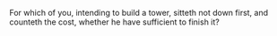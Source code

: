 For which of you, intending to build a tower, sitteth not down first, and counteth the cost, whether he have sufficient to finish it?
